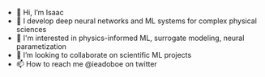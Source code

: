 - 👋 Hi, I’m Isaac
- 👀 I develop deep neural networks and ML systems for complex physical sciences
- 🧠 I'm interested in physics-informed ML, surrogate modeling, neural parametization
- 🤝 I’m looking to collaborate on scientific ML projects
- 📫 How to reach me @ieadoboe on twitter

<!---
ieadoboe/ieadoboe is a ✨ special ✨ repository because its `README.md` (this file) appears on your GitHub profile.
You can click the Preview link to take a look at your changes.
--->
